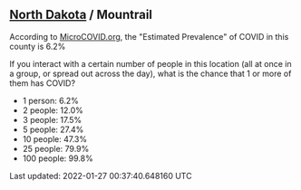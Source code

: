
## [North Dakota](/united-states/north-dakota) / Mountrail

According to [MicroCOVID.org](http://microcovid.org),
the "Estimated Prevalence" of COVID in this county is 6.2%

If you interact with a certain number of people in this location
(all at once in a group, or spread out across the day), what is the chance that
1 or more of them has COVID?

- 1 person: 6.2%
- 2 people: 12.0%
- 3 people: 17.5%
- 5 people: 27.4%
- 10 people: 47.3%
- 25 people: 79.9%
- 100 people: 99.8%

Last updated: 2022-01-27 00:37:40.648160 UTC
